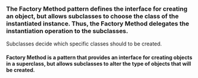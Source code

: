 ### The Factory Method pattern defines the interface for creating an object, but allows subclasses to choose the class of the instantiated instance. Thus, the Factory Method delegates the instantiation operation to the subclasses.
Subclasses decide which specific classes should to be created.
#### Factory Method is a pattern that provides an interface for creating objects in a superclass, but allows subclasses to alter the type of objects that will be created.